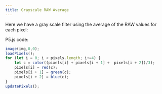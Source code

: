 ```yaml
---
title: Grayscale RAW Average
---
```


Here we have a gray scale filter using the average of the RAW values for each pixel:

<!-- Sketch file location, (pending organization) -->
<script src="raw_avg.js"></script>
<!-- Necessary element to position p5 canvas -->
<div id="sketch-div"></div>

P5.js code:

```js
image(img,0,0);
loadPixels();
for (let i = 0; i < pixels.length; i+=4) {
    let c = color((pixels[i] + pixels[i + 1] +  pixels[i + 2])/3);
    pixels[i] = red(c);
    pixels[i + 1] = green(c);
    pixels[i + 2] = blue(c);
}
updatePixels();
```